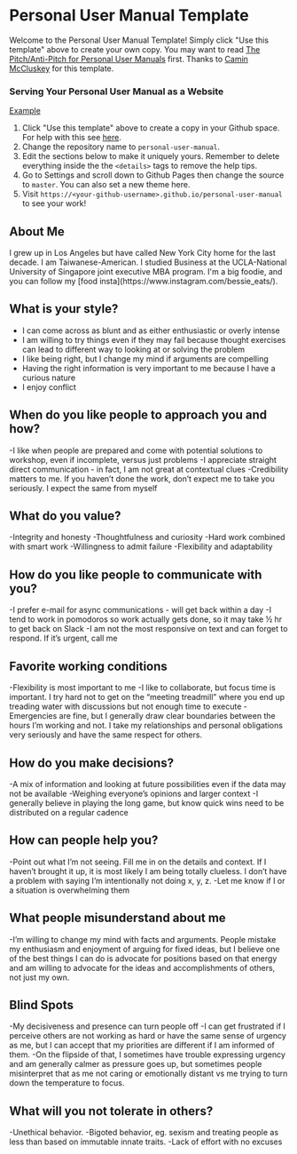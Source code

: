 # Personal User Manual Template

Welcome to the Personal User Manual Template! Simply click "Use this template" above to create your own copy. You may want to read [The Pitch/Anti-Pitch for Personal User Manuals](https://medium.com/@caminmccluskey/personal-user-manuals-the-good-the-bad-and-the-template-7b80db5044ea) first. Thanks to [Camin McCluskey](https://caminmccluskey.medium.com/) for this template.

### Serving Your Personal User Manual as a Website

[Example](https://camin-mccluskey.github.io/Personal-User-Manual)

1. Click "Use this template" above to create a copy in your Github space. For help with this see [here](https://docs.github.com/en/github/creating-cloning-and-archiving-repositories/creating-a-repository-from-a-template).
2. Change the repository name to `personal-user-manual`.
3. Edit the sections below to make it uniquely yours. Remember to delete everything inside the the `<details>` tags to remove the help tips.
4. Go to Settings and scroll down to Github Pages then change the source to `master`. You can also set a new theme here.
5. Visit `https://<your-github-username>.github.io/personal-user-manual` to see your work!

## About Me

<summary>
I grew up in Los Angeles but have called New York City home for the last decade. I am Taiwanese-American. I studied Business at the UCLA-National University of Singapore joint executive MBA program. I'm a big foodie, and you can follow my [food insta](https://www.instagram.com/bessie_eats/). 
</summary>

## What is your style?

<summary>

- I can come across as blunt and as either enthusiastic or overly intense 
- I am willing to try things even if they may fail because thought exercises can lead to different way to looking at or solving the problem 
- I like being right, but I change my mind if arguments are compelling
- Having the right information is very important to me because I have a curious nature 
- I enjoy conflict 

</summary>

## When do you like people to approach you and how?

<summary>
-I like when people are prepared and come with potential solutions to workshop, even if incomplete, versus just problems
-I appreciate straight direct communication - in fact, I am not great at contextual clues 
-Credibility matters to me. If you haven’t done the work, don’t expect me to take you seriously. I expect the same from myself

    
</summary>


## What do you value? 

<summary>
-Integrity and honesty 
-Thoughtfulness and curiosity
-Hard work combined with smart work 
-Willingness to admit failure 
-Flexibility and adaptability

</summary>

## How do you like people to communicate with you?

<summary>
-I prefer e-mail for async communications - will get back within a day
-I tend to work in pomodoros so work actually gets done, so it may take ½ hr to get back on Slack
-I am not the most responsive on text and can forget to respond. If it’s urgent, call me

</summary>

## Favorite working conditions

<summary>
-Flexibility is most important to me 
-I like to collaborate, but focus time is important. I try hard not to get on the “meeting treadmill” where you end up treading water with discussions but not enough time to execute 
-Emergencies are fine, but I generally draw clear boundaries between the hours I’m working and not. I take my relationships and personal obligations very seriously and have the same respect for others.    
    
</summary>

## How do you make decisions?


<summary>
-A mix of information and looking at future possibilities even if the data may not be available 
-Weighing everyone’s opinions and larger context
-I generally believe in playing the long game, but know quick wins need to be distributed on a regular cadence 

    
</details>

## How can people help you? 

<summary>
-Point out what I’m not seeing. Fill me in on the details and context. If I haven’t brought it up, it is most likely I am being totally clueless. I don’t have a problem with saying I’m intentionally not doing x, y, z. 
-Let me know if I or a situation is overwhelming them 
    
</summary>


## What people misunderstand about me 

<summary>
-I’m willing to change my mind with facts and arguments. People mistake my enthusiasm and enjoyment of arguing for fixed ideas, but I believe one of the best things I can do is advocate for positions based on that energy and am willing to advocate for the ideas and accomplishments of others, not just my own. 
    
</summary>

    
## Blind Spots 

<summary>
-My decisiveness and presence can turn people off 
-I can get frustrated if I perceive others are not working as hard or have the same sense of urgency as me, but I can accept that my priorities are different if I am informed of them.
-On the flipside of that, I sometimes have trouble expressing urgency and am generally calmer as pressure goes up, but sometimes people misinterpret that as me not caring or emotionally distant vs me trying to turn down the temperature to focus. 

</summary>

  
## What will you not tolerate in others?
    
<summary>
-Unethical behavior.
-Bigoted behavior, eg. sexism and treating people as less than based on immutable innate traits. 
-Lack of effort with no excuses


</summary>

    

    
